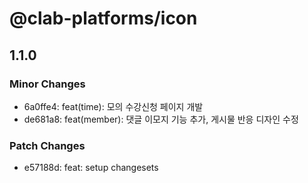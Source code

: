 # @clab-platforms/icon

## 1.1.0

### Minor Changes

- 6a0ffe4: feat(time): 모의 수강신청 페이지 개발
- de681a8: feat(member): 댓글 이모지 기능 추가, 게시물 반응 디자인 수정

### Patch Changes

- e57188d: feat: setup changesets
